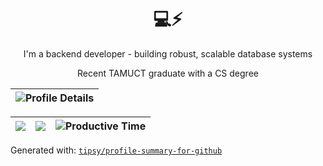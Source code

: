 <div align="center">

# 💻⚡

I'm a backend developer - building robust, scalable database systems

Recent TAMUCT graduate with a CS degree

|![Profile Details](http://github-profile-summary-cards.vercel.app/api/cards/profile-details?username=woodmtaylor&theme=dark)|
|------|

|![](https://github-profile-summary-cards.vercel.app/api/cards/repos-per-language?username=woodmtaylor&theme=dark)|![](https://github-profile-summary-cards.vercel.app/api/cards/most-commit-language?username=woodmtaylor&theme=dark)|![Productive Time](http://github-profile-summary-cards.vercel.app/api/cards/productive-time?username=woodmtaylor&theme=dark&utcOffset=-6)|
|-----|------|------|

</div>

Generated with: [`tipsy/profile-summary-for-github`](https://github.com/tipsy/profile-summary-for-github)
